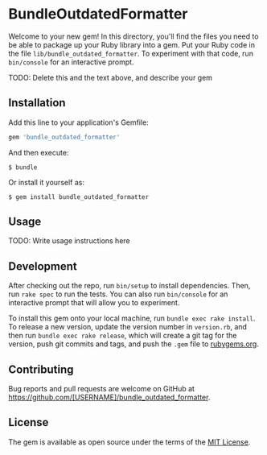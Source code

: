 # BundleOutdatedFormatter

Welcome to your new gem! In this directory, you'll find the files you need to be able to package up your Ruby library into a gem. Put your Ruby code in the file `lib/bundle_outdated_formatter`. To experiment with that code, run `bin/console` for an interactive prompt.

TODO: Delete this and the text above, and describe your gem

## Installation

Add this line to your application's Gemfile:

```ruby
gem 'bundle_outdated_formatter'
```

And then execute:

    $ bundle

Or install it yourself as:

    $ gem install bundle_outdated_formatter

## Usage

TODO: Write usage instructions here

## Development

After checking out the repo, run `bin/setup` to install dependencies. Then, run `rake spec` to run the tests. You can also run `bin/console` for an interactive prompt that will allow you to experiment.

To install this gem onto your local machine, run `bundle exec rake install`. To release a new version, update the version number in `version.rb`, and then run `bundle exec rake release`, which will create a git tag for the version, push git commits and tags, and push the `.gem` file to [rubygems.org](https://rubygems.org).

## Contributing

Bug reports and pull requests are welcome on GitHub at https://github.com/[USERNAME]/bundle_outdated_formatter.

## License

The gem is available as open source under the terms of the [MIT License](http://opensource.org/licenses/MIT).
